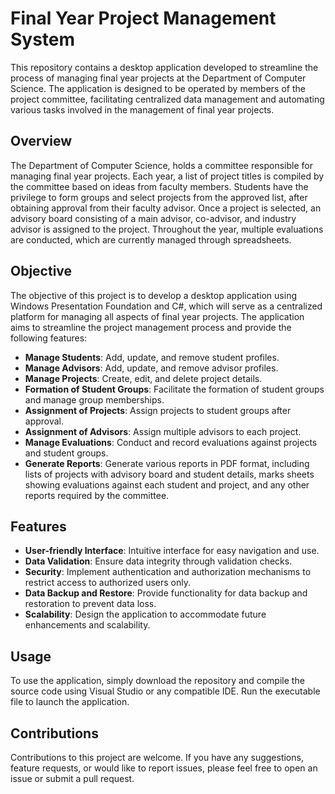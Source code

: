 # Final Year Project Management System

This repository contains a desktop application developed to streamline the process of managing final year projects at the Department of Computer Science. The application is designed to be operated by members of the project committee, facilitating centralized data management and automating various tasks involved in the management of final year projects.

## Overview

The Department of Computer Science, holds a committee responsible for managing final year projects. Each year, a list of project titles is compiled by the committee based on ideas from faculty members. Students have the privilege to form groups and select projects from the approved list, after obtaining approval from their faculty advisor. Once a project is selected, an advisory board consisting of a main advisor, co-advisor, and industry advisor is assigned to the project. Throughout the year, multiple evaluations are conducted, which are currently managed through spreadsheets.

## Objective

The objective of this project is to develop a desktop application using Windows Presentation Foundation and C#, which will serve as a centralized platform for managing all aspects of final year projects. The application aims to streamline the project management process and provide the following features:

- **Manage Students**: Add, update, and remove student profiles.
- **Manage Advisors**: Add, update, and remove advisor profiles.
- **Manage Projects**: Create, edit, and delete project details.
- **Formation of Student Groups**: Facilitate the formation of student groups and manage group memberships.
- **Assignment of Projects**: Assign projects to student groups after approval.
- **Assignment of Advisors**: Assign multiple advisors to each project.
- **Manage Evaluations**: Conduct and record evaluations against projects and student groups.
- **Generate Reports**: Generate various reports in PDF format, including lists of projects with advisory board and student details, marks sheets showing evaluations against each student and project, and any other reports required by the committee.

## Features

- **User-friendly Interface**: Intuitive interface for easy navigation and use.
- **Data Validation**: Ensure data integrity through validation checks.
- **Security**: Implement authentication and authorization mechanisms to restrict access to authorized users only.
- **Data Backup and Restore**: Provide functionality for data backup and restoration to prevent data loss.
- **Scalability**: Design the application to accommodate future enhancements and scalability.

## Usage

To use the application, simply download the repository and compile the source code using Visual Studio or any compatible IDE. Run the executable file to launch the application.

## Contributions

Contributions to this project are welcome. If you have any suggestions, feature requests, or would like to report issues, please feel free to open an issue or submit a pull request.

